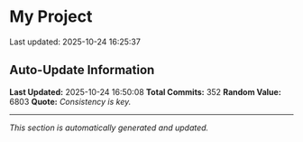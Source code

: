 # My Project


Last updated: 2025-10-24 16:25:37
































































































































































































































































































































































## Auto-Update Information

**Last Updated:** 2025-10-24 16:50:08
**Total Commits:** 352
**Random Value:** 6803
**Quote:** _Consistency is key._

---
_This section is automatically generated and updated._